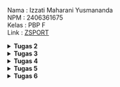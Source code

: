 Nama    : Izzati Maharani Yusmananda<br>
NPM     : 2406361675<br>
Kelas   : PBP F<br>
Link    : [ZSPORT](https://izzati-maharani-zsport.pbp.cs.ui.ac.id/)

<details align="justify">
    <summary><b>Tugas 2</b></summary>

## Jelaskan bagaimana cara kamu mengimplementasikan checklist di atas secara step-by-step (bukan hanya sekadar mengikuti tutorial).

1. Membuat sebuah proyek Django baru.
Pertama, saya membuat repository dan meng-clone-nya ke terminal VSCode. Kemudian, saya aktifkan virtual environment untuk memastikan data database terisolasi. Setelah itu, saya setup Django dengan menambahkan dependensi di file requirements.txt dan membuat proyek Django baru. Saya juga menambahkan file .gitignore agar file yang tidak perlu tidak

2. Membuat aplikasi dengan nama main pada proyek tersebut.
Setelah setup .gitignore, saya melakukan konfigurasi production pada file .env.prod. Di settings.py, saya mengatur ALLOWED_HOSTS untuk keperluan development dan menyesuaikan database untuk deployment. Selanjutnya, saya membuat aplikasi baru di PWS, mengisi kredensial, dan menyesuaikan environment sesuai dengan .env.prod. Saya juga menambahkan URL deployment di settings.py agar aplikasi bisa diakses dengan URL yang sesuai. Terakhir, saya melakukan add, commit, push, dan memasukkan username dan password SSO sebelum aplikasi dapat diakses.

3. Melakukan routing pada proyek agar dapat menjalankan aplikasi main.
Setelah aplikasi main dibuat, saya melanjutkan dengan melakukan routing di file urls.py pada proyek utama. Saya memastikan agar aplikasi main dapat diakses dengan benar melalui URL tertentu. Saya menambahkan path pada urls.py di proyek utama untuk memetakan ke aplikasi main dan mengarahkan ke fungsi yang ada di views.py yang sudah dibuat sebelumnya.

4. Membuat model pada aplikasi main dengan nama Product dan memiliki atribut wajib
Di langkah berikutnya, saya membuat model baru di aplikasi main dengan nama Product. Model ini memiliki beberapa atribut wajib, seperti name, description, dan price. Saya menentukan tipe data untuk setiap atribut agar sesuai dengan yang dibutuhkan, seperti CharField untuk nama, TextField untuk deskripsi, dan sebagainya. Setelah itu, saya melakukan makemigrations dan migrate untuk menerapkan perubahan ini ke database.

5. Membuat sebuah fungsi pada views.py untuk dikembalikan ke dalam sebuah template HTML yang menampilkan nama aplikasi serta nama dan kelas kamu.
Di views.py, saya membuat sebuah fungsi untuk mengembalikan data yang dibutuhkan ke template HTML. Fungsi ini akan mengambil informasi nama aplikasi, nama saya, dan kelas saya untuk kemudian ditampilkan di halaman HTML. Saya menggunakan render(request, 'template_name.html', context) untuk mengirim data tersebut ke template yang sudah saya buat sebelumnya.

6. Membuat sebuah routing pada urls.py aplikasi main untuk memetakan fungsi yang telah dibuat pada views.py.
Selanjutnya, saya menambahkan route di urls.py milik aplikasi main. Routing ini akan memetakan URL yang diminta pengguna ke fungsi yang sudah dibuat di views.py. Saya menggunakan path() untuk menentukan URL yang sesuai, dan saya pastikan URL tersebut mengarah ke fungsi yang akan menampilkan nama aplikasi serta nama dan kelas saya.

7. Melakukan deployment ke PWS terhadap aplikasi yang sudah dibuat sehingga nantinya dapat diakses oleh teman-temanmu melalui Internet.
Setelah semuanya siap, saya melakukan deploy aplikasi yang sudah saya buat ke PWS. Di sini, saya melakukan push ke GitHub terlebih dahulu, lalu mengikuti proses deployment ke platform PWS. Setelah itu, saya pastikan aplikasi berjalan dengan baik dan dapat diakses melalui URL yang sudah ditentukan, yaitu <username-sso>-<nama proyek>.pbp.cs.ui.ac.id. Kini, aplikasi sudah dapat diakses oleh teman-teman dan siap digunakan.

## Buatlah bagan yang berisi request client ke web aplikasi berbasis Django beserta responnya dan jelaskan pada bagan tersebut kaitan antara 'urls.py', 'views.py', 'models.py', dan berkas html.
![Diagram Django](diagram.jpg)
Pertama, aplikasi menerima HTTP Request dari pengguna yang berisi permintaan untuk mengakses halaman tertentu. Kemudian, aplikasi akan memeriksa urls.py untuk mencocokkan URL yang diminta dengan pola-pola yang ada di file tersebut. Setelah ditemukan kecocokan, kontrol berpindah ke views.py.

Di views.py, fungsi atau kelas yang sesuai akan menangani permintaan tersebut. Pada tahap ini, aplikasi dapat melakukan berbagai logika, seperti mengambil data dari database melalui models.py atau melakukan perhitungan tertentu. Jika aplikasi memerlukan interaksi dengan database, views.py akan berkomunikasi dengan models.py, yang bertugas untuk mengatur struktur dan operasi terhadap data di database, seperti mengambil atau memperbarui data sesuai dengan permintaan pengguna.

Jika permintaan membutuhkan tampilan HTML, views.py akan merender template yang ada di folder templates. Template ini berisi struktur HTML yang akan dihasilkan dan dipersiapkan untuk dikirimkan ke pengguna.

Setelah semua proses selesai, views.py akan menghasilkan HTTP Response berisi halaman HTML atau data yang diminta. HTTP Response ini kemudian dikirimkan kembali ke pengguna, yang akan melihat hasilnya di browser mereka.

Secara keseluruhan, alur ini memastikan aplikasi Django dapat memproses permintaan pengguna secara tepat, mulai dari menerima HTTP Request, melakukan pemrosesan di views.py, berinteraksi dengan models.py untuk data, merender template HTML, dan akhirnya mengirimkan HTTP Response kembali ke pengguna.

## Jelaskan peran 'settings.py' dalam proyek Django!
Dalam proyek Django, settings.py berfungsi sebagai file konfigurasi utama yang mengatur pengaturan penting agar aplikasi berjalan dengan baik. Di dalamnya, kita bisa mengonfigurasi hal-hal seperti ALLOWED_HOSTS, yaitu daftar host yang diizinkan untuk mengakses aplikasi, yang penting untuk keamanan aplikasi agar hanya host yang valid yang dapat mengirimkan request.

Selain itu, kita juga bisa mengonfigurasi INSTALLED_APPS, yang berisi daftar aplikasi yang aktif dalam proyek. Di sini, kita menentukan aplikasi-aplikasi yang akan digunakan, baik itu aplikasi bawaan Django atau aplikasi yang kita buat sendiri. Dengan begitu, settings.py memastikan aplikasi berjalan sesuai dengan pengaturan yang kita buat, mulai dari pengaturan host hingga aplikasi yang aktif.

## Bagaimana cara kerja migrasi database di Django?
Migrasi database digunakan untuk mengubah struktur database sesuai dengan perubahan yang kita buat di kode, khususnya di file models.py. Misalnya, jika kita menambah atau mengubah kode di model, kita perlu memberitahu Django agar database ikut diperbarui.

Caranya, pertama kita buat perubahan di models.py. Setelah itu, jalankan perintah makemigrations yang akan membuat file berisi instruksi perubahan. Kemudian, dengan perintah migrate, kita melakukan perubahan tersebut ke database seperti mengubah struktur kode yang ada. Jadi, migrasi ini memudahkan kita untuk mengatur perubahan database tanpa harus melakukannya secara manual, hanya dengan mengubah kode di Django.

## Menurut Anda, dari semua framework yang ada, mengapa framework Django dijadikan permulaan pembelajaran pengembangan perangkat lunak?
Menurut saya, Django sering dijadikan pilihan untuk memulai pembelajaran pengembangan perangkat lunak karena telah terbukti stabil dan banyak digunakan oleh perusahaan-perusahaan besar. Selain itu, Django dibangun dengan menggunakan Python, yang sudah saya kuasai sejak awal kuliah, sehingga membuat saya lebih cepat memahami framework ini. Django juga merupakan framework full-stack, yang memungkinkan pengembang untuk membangun backend sekaligus menyediakan fungsionalitas templating untuk frontend, memungkinkan kita untuk membuat tampilan HTML langsung dari aplikasi backend.

Namun, meskipun Django memiliki kemampuan templating untuk frontend, sebenarnya Django lebih berfokus sebagai framework backend. Dengan kata lain, Django menyediakan cara untuk menghasilkan tampilan HTML, namun bukan framework frontend murni seperti React atau Vue. Jadi, Django lebih cocok dipelajari sebagai langkah pertama untuk memahami bagaimana sisi backend bekerja sambil memberikan gambaran tentang bagaimana data disajikan kepada pengguna.

## Apakah ada feedback untuk asisten dosen tutorial 1 yang telah kamu kerjakan sebelumnya?
Tidak ada, karena menurut saya tutorial 1 sudah cukup jelas.
</details>

<details align="justify">
    <summary><b>Tugas 3</b></summary>

##  Jelaskan mengapa kita memerlukan data delivery dalam pengimplementasian sebuah platform?
Data delivery sangat dibutuhkan dalam pengimplementasian platform karena memastikan data dapat dikirim dengan cepat, aman, dan efisien ke seluruh bagian platform. Dengan sistem ini, performa platform jadi lebih optimal, terutama saat ada banyak pengguna yang mengakses data secara bersamaan. Selain itu, data delivery mendukung pengalaman pengguna yang lebih personal, misalnya dengan memberikan rekomendasi yang sesuai dengan preferensi mereka. Sistem ini juga membuat platform lebih mudah berkembang dan menjaga data tetap aman. Jadi, tanpa data delivery yang oke, platform dapat menjadi lambat atau bahkan tidak berfungsi dengan baik.


## Menurutmu, mana yang lebih baik antara XML dan JSON? Mengapa JSON lebih populer dibandingkan XML?
Menurut saya, JSON lebih baik dan populer daripada XML karena  ringan, mudah dibaca, dan lebih cepat diproses. JSON juga terintegrasi langsung dengan JavaScript, membuatnya lebih mudah digunakan di aplikasi web. Selain itu, JSON lebih sederhana, efisien, dan sering digunakan di API modern, sementara XML lebih kompleks dan membutuhkan lebih banyak sumber daya untuk diproses.

## Jelaskan fungsi dari method is_valid() pada form Django dan mengapa kita membutuhkan method tersebut?
Method is_valid() pada form Django berfungsi untuk memeriksa apakah data yang dimasukkan ke dalam form sesuai dengan validasi yang telah ditentukan (misalnya, tipe data yang benar, panjang karakter yang sesuai, dan sebagainya).

Kita membutuhkan method ini untuk memastikan bahwa data yang diterima dari pengguna sudah memenuhi aturan yang telah ditetapkan sebelum diproses lebih lanjut, seperti disimpan ke database atau digunakan dalam logika aplikasi. Dengan menggunakan is_valid(), kita dapat mencegah error atau data yang tidak valid masuk ke dalam sistem, menjaga integritas dan keamanan aplikasi.

## Mengapa kita membutuhkan csrf_token saat membuat form di Django? Apa yang dapat terjadi jika kita tidak menambahkan csrf_token pada form Django? Bagaimana hal tersebut dapat dimanfaatkan oleh penyerang?
Kita membutuhkan csrf_token di form Django untuk melindungi aplikasi dari serangan Cross-Site Request Forgery (CSRF). CSRF adalah jenis serangan di mana penyerang mencoba untuk mengirimkan request palsu atas nama user yang terverifikasi tanpa sepengetahuan mereka, misalnya dengan mengeksploitasi sesi user yang sedang aktif.

Jika kita tidak menambahkan csrf_token, form akan rentan terhadap serangan CSRF, yang dapat memungkinkan penyerang untuk melakukan tindakan yang merugikan, seperti mengubah data user atau melakukan transaksi tanpa izin. CSRF token berfungsi sebagai lapisan perlindungan dengan memastikan bahwa setiap permintaan yang dikirimkan ke server berasal dari sumber yang terverifikasi dan bukan dari situs jahat.

## Jelaskan bagaimana cara kamu mengimplementasikan checklist di atas secara step-by-step (bukan hanya sekadar mengikuti tutorial).
Pertama, saya membuat base setup HTML-nya terlebih dahulu. Kemudian, saya mengonfigurasi settings.py agar template dari folder main didahulukan daripada base HTML yang ada pada admin.

Selanjutnya, saya menambahkan form di forms.py untuk input produk. Setelah itu, saya menambah beberapa import dan function di views.py untuk keperluan redirect ke halaman baru.

Setelah itu, saya menambahkan function yang baru dibuat ke URL path di urls.py. Kemudian, saya menambahkan button pada main.html untuk redirect ke halaman baru.

Saya juga membuat dua file HTML baru (new page) untuk halaman create product dan product detail, agar tidak semua ada dalam satu file main.html. Selain itu, saya menambahkan link website saya ke dalam CSRF_TRUSTED_ORIGINS agar data tetap aman dan tidak mudah dicuri.

Berikutnya, saya menambahkan function show_xml, show_json, show_xml_by_id, dan show_json_by_id di views.py untuk mengembalikan data dan data berdasarkan ID. Setelah itu, saya menambahkan function-function tersebut ke dalam URL path di urls.py. Terakhir, saya menambahkan import font di base.html untuk keperluan styling CSS.

## Apakah ada feedback untuk asdos di tutorial 2 yang sudah kalian kerjakan?
Tidak ada, sudah cukup jelas dan bagus

## Mengakses keempat URL di poin 2 menggunakan Postman, membuat screenshot dari hasil akses URL pada Postman
1. 'show_xml'
![1. show_xml](show_xml.png)

2. 'show_xml_by_id'
![2. show_xml_by_id](show_xml_by_id.png)

3. 'show_json'
![3. show_json](show_json.png)

4. 'show_json_by_id'
![4. show_json_by_id](show_json_by_id.png)

</details>

<details align="justify">
    <summary><b>Tugas 4</b></summary>

## 1. Apa itu Django AuthenticationForm? Jelaskan juga kelebihan dan kekurangannya.
AuthenticationForm adalah form bawaan Django yang digunakan untuk menangani proses login pengguna. Form ini secara otomatis menyediakan field username dan password, serta melakukan validasi apakah data yang dimasukkan sesuai dengan akun yang terdaftar dan aktif. Dengan adanya form ini, developer tidak perlu membuat form login dari awal karena Django sudah menyiapkan mekanismenya secara langsung.

Kelebihan dari AuthenticationForm adalah kemudahannya karena sudah terintegrasi dengan sistem autentikasi Django. Proses validasi login berjalan otomatis, sehingga lebih aman dan membantu menghemat waktu pengembangan. Selain itu, form ini juga fleksibel karena dapat diextend jika ingin menambahkan atribut baru atau menyesuaikan tampilannya sesuai kebutuhan aplikasi.

Namun, AuthenticationForm juga memiliki kekurangan. Secara default, form ini hanya mendukung login dengan username dan password, sehingga perlu dilakukan modifikasi jika ingin menggunakan email atau metode login lain. Tampilan bawaannya cukup sederhana sehingga kurang menarik untuk aplikasi yang membutuhkan desain modern. Selain itu, fitur tambahan seperti “remember me” atau captcha tidak tersedia langsung dan harus ditambahkan secara manual.

## 2. Apa perbedaan antara autentikasi dan otorisasi? Bagaiamana Django mengimplementasikan kedua konsep tersebut?
Autentikasi adalah proses untuk memverifikasi identitas pengguna, misalnya dengan login menggunakan username dan password. Otorisasi adalah tahap setelahnya, yaitu menentukan hak akses pengguna yang sudah terverifikasi, misalnya apakah bisa mengakses halaman admin atau hanya halaman biasa.

Di Django, autentikasi diimplementasikan melalui modul django.contrib.auth yang menyediakan sistem login, logout, dan manajemen user. Modul ini juga mendukung autentikasi berbasis session maupun token sehingga dapat digunakan pada aplikasi web maupun API.

Sementara itu, otorisasi di Django berjalan dengan mekanisme permission, group, dan role. Setiap model memiliki permission bawaan seperti add, change, dan delete, serta bisa dibuat permission khusus. Developer dapat menggunakan dekorator seperti @login_required atau @permission_required, maupun atribut seperti is_staff dan is_superuser, untuk membatasi akses pengguna sesuai haknya.

## 3. Apa saja kelebihan dan kekurangan session dan cookies dalam konteks menyimpan state di aplikasi web?
Session dan cookies adalah dua mekanisme yang umum dipakai untuk menyimpan state di aplikasi web, masing-masing punya kelebihan dan kekurangan.

Session menyimpan data di server, sedangkan browser hanya menyimpan session ID dalam bentuk cookie. Kelebihannya, data lebih aman karena tidak langsung tersimpan di sisi client, serta bisa menyimpan informasi yang lebih kompleks. Kekurangannya, session membebani server karena data user harus disimpan di server, dan jika jumlah user sangat banyak dapat memengaruhi performa.

Cookies menyimpan data langsung di sisi client (browser). Kelebihannya, lebih ringan untuk server karena data tidak perlu disimpan di sana, dan mudah diakses untuk kebutuhan sederhana seperti preferensi tampilan. Namun, kekurangannya cookies lebih rentan terhadap manipulasi atau pencurian data jika tidak diamankan, serta terbatas ukuran penyimpanannya (umumnya 4KB per cookie).

## 4. Apakah penggunaan cookies aman secara default dalam pengembangan web, atau apakah ada risiko potensial yang harus diwaspadai? Bagaimana Django menangani hal tersebut?
Penggunaan cookies tidak sepenuhnya aman karena bisa menjadi target serangan seperti XSS atau session hijacking. Kalau cookie berisi session ID dicuri, penyerang dapat login sebagai user. Selain itu, cookies selalu ikut terkirim di tiap request, jadi rawan kebocoran data kalau tidak diamankan.

Django sudah memberikan proteksi bawaan dengan menandatangani cookies dengan SECRET_KEY, ditambah opsi keamanan seperti HttpOnly (agar tidak dapat diakses JavaScript), Secure (hanya lewat HTTPS), SESSION_COOKIE_AGE untuk atur masa berlaku, dan pengaturan khusus untuk token CSRF.

Dengan konfigurasi ini cookies menjadi lebih aman, tetapi developer tetap perlu hati-hati dengan cara aktifkan HTTPS di production, gunakan HttpOnly dan Secure, serta pastikan aplikasi bebas dari XSS.

## 5. Jelaskan bagaimana cara kamu mengimplementasikan checklist di atas secara step-by-step (bukan hanya sekadar mengikuti tutorial).
Pertama, saya menambahkan sistem registrasi dan login agar pengguna dapat membuat akun sendiri. Untuk proses registrasi, saya menggunakan UserCreationForm bawaan Django karena sudah menyediakan validasi username dan password secara otomatis, sehingga lebih aman dan praktis. Setelah akun berhasil dibuat, pengguna dapat melakukan login menggunakan AuthenticationForm. Ketika login berhasil, saya menyimpan informasi waktu terakhir login ke dalam cookie last_login, dan saat pengguna melakukan logout cookie tersebut akan dihapus agar tidak tersisa di browser.

Pada halaman utama, saya memberikan pembatasan akses menggunakan login_required, sehingga hanya pengguna yang sudah login yang dapat mengaksesnya. Informasi yang ditampilkan juga disesuaikan, seperti username pengguna yang sedang login, daftar data yang dimilikinya, serta timestamp dari cookie last_login. Dengan mekanisme ini, setiap pengguna akan memiliki halaman utama yang lebih personal dan sesuai dengan akun masing-masing.

Selain itu, saya juga menambahkan konfigurasi keamanan pada cookies dan session di settings.py. Beberapa di antaranya adalah mengaktifkan opsi HttpOnly agar cookie tidak bisa diakses melalui JavaScript, serta mengatur SameSite untuk mengurangi risiko CSRF. Jika aplikasi dijalankan dalam mode produksi, opsi Secure=True juga akan digunakan agar cookies hanya terkirim melalui HTTPS. Dengan demikian, alur sistem autentikasi menjadi lebih lengkap dan aman, mulai dari registrasi, login, melihat data sesuai akun, hingga logout dengan perlindungan cookies dan session yang memadai. Terakhir, barulah saya mendesain halaman web menggunakan CSS.
</details>

<details align="justify">
    <summary><b>Tugas 5</b></summary>

## 1. Jika terdapat beberapa CSS selector untuk suatu elemen HTML, jelaskan urutan prioritas pengambilan CSS selector tersebut!
Dalam CSS, ketika suatu elemen HTML dipengaruhi oleh beberapa selector sekaligus, browser menentukan gaya yang dipakai berdasarkan tingkat prioritas (spesifisitas). Urutan prioritasnya dimulai dari deklarasi dengan !important yang selalu dijadikan prioritas. Setelah itu, inline style (CSS yang ditulis langsung di atribut style dalam elemen HTML) memiliki prioritas paling tinggi. Berikutnya adalah selector berbasis ID (#id) yang lebih kuat dibanding selector berbasis class, atribut, atau pseudo-class seperti :hover. Di bawahnya, terdapat selector berbasis class (.class), selector atribut ([type=text]), dan pseudo-class. Prioritas paling rendah ada pada selector berbasis tag (misalnya p, div, span) serta pseudo-element (::before, ::after). Jika ada dua aturan dengan tingkat spesifisitas yang sama, maka aturan yang ditulis terakhir di dalam file CSS akan dipakai. Dengan demikian, urutan prioritas dapat diringkas sebagai berikut: !important > inline style > ID > class/atribut/pseudo-class > tag/pseudo-element > urutan penulisan.

## 2. Mengapa responsive design menjadi konsep yang penting dalam pengembangan aplikasi web? Berikan contoh aplikasi yang sudah dan belum menerapkan responsive design, serta jelaskan mengapa!
Responsive design penting karena pengguna mengakses web dari perangkat dengan ukuran layar berbeda, dan tanpa desain ini tampilan bisa rusak atau sulit digunakan. Dengan responsive design, tata letak dan elemen otomatis menyesuaikan, sehingga pengalaman pengguna tetap nyaman. Contohnya, Instagram Web sudah menerapkannya: di laptop tampilannya luas dengan panel, sedangkan di smartphone lebih ringkas. Sebaliknya, beberapa situs pemerintah daerah belum responsive, sehingga jika dibuka di ponsel teks dan tabel tampak kecil dan sulit dinavigasi.

## 3. Jelaskan perbedaan antara margin, border, dan padding, serta cara untuk mengimplementasikan ketiga hal tersebut!
Margin, border, dan padding adalah bagian dari box model CSS yang mengatur ruang di sekitar elemen HTML, namun memiliki fungsi berbeda. Margin berfungsi sebagai ruang di luar elemen untuk memberi jarak dengan elemen lain di sekitarnya. Border adalah garis pembatas yang mengelilingi elemen, terletak di antara margin dan padding, dan bisa diatur ketebalan, warna, maupun gayanya. Sementara itu, padding adalah ruang di dalam elemen yang memberi jarak antara konten, seperti teks atau gambar, dengan border. Implementasinya dilakukan melalui properti CSS, misalnya margin: 20px; untuk memberi jarak luar, border: 2px solid black; untuk menambahkan garis, dan padding: 15px; untuk memberi jarak dalam antara konten dan batas elemen.

## 4. Jelaskan konsep flex box dan grid layout beserta kegunaannya!
Flexbox (Flexible Box Layout) dirancang untuk mengatur elemen dalam satu dimensi, baik secara horizontal (row) maupun vertikal (column). Flexbox memudahkan pengaturan jarak antar-elemen, perataan (alignment), serta distribusi ruang, sehingga cocok untuk membuat navbar, tombol yang rata, atau card yang sejajar dalam satu baris. Contohnya, dengan display: flex; justify-content: space-between; elemen akan otomatis merata dan menyesuaikan ruang yang tersedia.

Sementara itu, Grid Layout bekerja dalam dua dimensi, yakni baris (rows) dan kolom (columns), sehingga lebih fleksibel untuk membuat tata letak yang kompleks. Grid memungkinkan pengembang menentukan area tertentu untuk elemen dengan mudah menggunakan grid-template-rows dan grid-template-columns. Ini sangat berguna untuk membangun struktur halaman seperti layout dashboard, galeri gambar, atau desain halaman web yang terdiri dari beberapa bagian (header, sidebar, main content, footer).

## 5. Jelaskan bagaimana cara kamu mengimplementasikan checklist di atas secara step-by-step (bukan hanya sekadar mengikuti tutorial)!
Pertama saya menginstall dan mengkonfigurasi Tailwind agar bisa digunakan untuk styling di proyek. Setelah itu saya melakukan perubahan pada models.py dengan menambahkan field id agar setiap produk lebih mudah diidentifikasi ketika ingin diedit atau dihapus, lalu menjalankan makemigrations dan migrate untuk memperbarui database. Berikutnya saya mengimplementasikan fungsi edit dan delete produk melalui views.py dan urls.py, serta menambahkan tombol edit dan delete pada setiap card produk. Untuk tampilan, saya mulai merapikan halaman login, register, tambah produk, edit produk, dan detail produk dengan class bawaan Tailwind supaya desain lebih bersih dan menarik. Pada halaman daftar produk, saya tambahkan kondisi jika belum ada produk maka akan muncul pesan dan gambar khusus, sementara jika sudah ada produk maka produk ditampilkan dalam bentuk card lengkap dengan tombol edit dan delete. Saya juga menambahkan fitur filter berdasarkan kategori agar pengguna bisa lebih mudah mencari produk sesuai kebutuhan. Terakhir, saya membuat navbar yang responsif dengan Tailwind dan menambahkan tombol Home serta link navigasi lain sehingga halaman tetap nyaman digunakan baik di layar desktop maupun mobile.
</details>

<details align="justify">
    <summary><b>Tugas 6</b></summary>

## 1. Apa perbedaan antara synchronous request dan asynchronous request?
Secara sederhana, perbedaan utama antara request synchronous dan asynchronous terletak pada cara browser dan server berkomunikasi.

Pada synchronous request, ketika pengguna melakukan suatu aksi seperti mengirim form, browser akan mengirim data ke server dan menunggu respon sepenuhnya sebelum bisa melakukan aktivitas lain. Setelah server memproses data, halaman akan direfresh secara penuh untuk menampilkan hasilnya. Contohnya adalah saat pengguna mengisi form login konvensional: setelah menekan tombol Login, seluruh halaman akan dimuat ulang dan diarahkan ke halaman utama.

Sementara itu, pada asynchronous request (yang menggunakan AJAX), proses komunikasi antara browser dan server berjalan di latar belakang (background). Browser dapat terus menampilkan halaman tanpa harus menunggu respon server secara penuh. Ketika data dari server sudah diterima (biasanya dalam format JSON), JavaScript akan langsung memperbarui bagian tertentu dari halaman tanpa perlu reload seluruh tampilan.
Sebagai contoh, ketika pengguna menambahkan produk baru pada proyek ZSPORT menggunakan AJAX, daftar produk akan otomatis diperbarui di halaman utama tanpa perlu memuat ulang seluruh laman.

## 2. Bagaimana AJAX bekerja di Django (alur request–response)?
Secara garis besar, alur kerja AJAX di Django bisa dijelasin lewat beberapa langkah berikut:
1. Pengguna melakukan aksi di halaman (misalnya klik tombol “Create Product” atau submit form login).
2. JavaScript mengirimkan permintaan (request) ke server Django di belakang layar tanpa melakukan reload halaman.
3. Server Django memproses data tersebut lewat fungsi view yang sesuai (misalnya menambah produk, mengecek login, atau menyimpan data baru).
4. Setelah diproses, Django tidak mengirim halaman HTML, tapi mengirimkan data dalam bentuk JSON yang berisi hasil atau status dari proses tersebut.
5. JavaScript menerima respon JSON itu dan langsung memperbarui tampilan halaman sesuai hasilnya — misalnya menampilkan notifikasi sukses, menambahkan produk baru, atau menampilkan pesan error.
Dengan cara kerja ini, AJAX memungkinkan interaksi antara pengguna dan server berjalan lebih cepat dan dinamis tanpa perlu berpindah halaman.

## 3. Apa keuntungan menggunakan AJAX dibandingkan render biasa di Django?
Pertama, halaman tidak perlu dimuat ulang sepenuhnya setiap kali pengguna melakukan suatu aksi. Hal ini membuat proses terasa lebih cepat dan efisien karena hanya bagian tertentu dari halaman yang diperbarui.

Kedua, pengalaman pengguna (User Experience) menjadi lebih baik karena tampilan halaman tidak mengalami perubahan besar atau kedipan yang mengganggu akibat proses reload. Pengguna tetap berada di halaman yang sama dan dapat langsung melihat hasil interaksinya.

Ketiga, penggunaan AJAX juga membuat pertukaran data antara server dan browser menjadi lebih ringan, karena Django hanya mengirimkan data dalam format JSON, bukan keseluruhan struktur HTML seperti pada render biasa.

Selain itu, interaktivitas website meningkat karena perubahan tampilan bisa diatur langsung dengan JavaScript tanpa perlu me-render ulang template. Hal ini juga memudahkan penambahan fitur dinamis seperti toast notification atau loading state.

Sebagai contoh, pada proyek ZSPORT, ketika pengguna menambahkan produk melalui modal berbasis AJAX, produk baru akan langsung muncul di daftar produk dan sistem menampilkan pesan notifikasi sukses, semuanya tanpa perlu melakukan reload halaman. Dengan cara ini, interaksi menjadi lebih cepat dan mulus.

## 4. Bagaimana cara memastikan keamanan saat menggunakan AJAX untuk fitur Login dan Register di Django?
Karena AJAX mengirimkan data langsung ke server, aspek keamanan tetap menjadi hal yang penting untuk diperhatikan.
Beberapa langkah yang diterapkan pada proyek ini untuk menjaga keamanan saat menggunakan AJAX antara lain:
1. Menggunakan CSRF Token
    Setiap form yang dikirim melalui AJAX tetap menyertakan {% csrf_token %} agar Django dapat memverifikasi bahwa permintaan tersebut berasal dari sumber yang sah.
2. Validasi data di sisi server (server-side validation)
    Walaupun ada validasi di sisi frontend, Django tetap memvalidasi ulang data di backend menggunakan UserCreationForm dan AuthenticationForm.
3. Membatasi akses endpoint
    Endpoint tertentu seperti delete product dilindungi dengan @login_required agar hanya pengguna yang telah login yang dapat mengaksesnya.
4. Pemeriksaan header AJAX
    Django memeriksa apakah request yang diterima benar-benar berasal dari AJAX, bukan dari sumber eksternal yang berpotensi berbahaya.
5. Menghindari pengiriman data sensitif
    Respon AJAX hanya berisi status dan pesan singkat, tanpa menyertakan informasi sensitif seperti password atau data pribadi pengguna.

## 5. Bagaimana AJAX mempengaruhi pengalaman pengguna (User Experience) pada website?
Website menjadi terasa lebih cepat, smooth, dan modern karena pengguna tidak perlu menunggu proses reload setiap kali melakukan suatu aksi seperti menambah produk, login, atau logout.

Perubahan tampilan terjadi secara langsung di halaman yang sama, dan adanya toast notification memberikan feedback visual yang jelas kepada pengguna tentang hasil dari aksi yang mereka lakukan.
Sebagai contoh, ketika pengguna berhasil login di ZSPORT, muncul pesan toast “Login Successful!” tanpa harus berpindah halaman. Hal ini membuat pengalaman penggunaan terasa lebih natural, responsif, dan mirip seperti menggunakan aplikasi mobile.

Secara keseluruhan, AJAX membuat website lebih interaktif dan hidup. Pengguna dapat tetap fokus pada aktivitasnya tanpa terganggu oleh proses pemuatan ulang halaman.
</details>